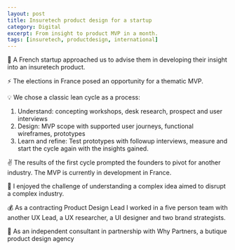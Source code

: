 ```yaml
---
layout: post
title: Insuretech product design for a startup
category: Digital
excerpt: From insight to product MVP in a month.
tags: [insuretech, productdesign, international]
---
```


🏢 A French startup approached us to advise them in developing their insight into an insuretech product.

⚡ The elections in France posed an opportunity for a thematic MVP.

💡 We chose a classic lean cycle as a process:

1. Understand: concepting workshops, desk research, prospect and user interviews
2. Design: MVP scope with supported user journeys, functional wireframes, prototypes
3. Learn and refine: Test prototypes with followup interviews, measure and start the cycle again with the insights gained.

✌️ The results of the first cycle prompted the founders to pivot for another industry. The MVP is currently in development in France.

💙 I enjoyed the challenge of understanding a complex idea aimed to disrupt a complex industry.

💰 As a contracting Product Design Lead I worked in a five person team with another UX Lead, a UX researcher, a UI designer and two brand strategists. 

👥 As an independent consultant in partnership with Why Partners, a butique product design agency